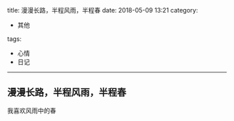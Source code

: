 title: 漫漫长路，半程风雨，半程春
date: 2018-05-09 13:21
category:

- 其他

tags:

- 心情
- 日记

------

## 漫漫长路，半程风雨，半程春
我喜欢风雨中的春
